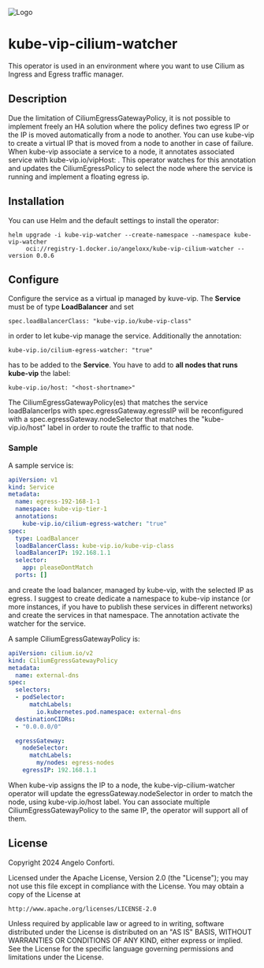 ![Logo](https://github.com/angeloxx/kube-vip-cilium-watcher/raw/main/docs/img/kube-vip-cilium-watcher_mini.png)

# kube-vip-cilium-watcher
This operator is used in an environment where you want to use Cilium as Ingress and Egress traffic manager. 

## Description
Due the limitation of CiliumEgressGatewayPolicy, it is not possible to implement freely an HA solution where the policy defines
two egress IP or the IP is moved automatically from a node to another.
You can use kube-vip to create a virtual IP that is moved from a node to another in case of failure. When kube-vip
associate a service to a node, it annotates associated service with kube-vip.io/vipHost: <node-name>. This operator
watches for this annotation and updates the CiliumEgressPolicy to select the node where the service is running and
implement a floating egress ip.

## Installation

You can use Helm and the default settings to install the operator:

```shell
helm upgrade -i kube-vip-watcher --create-namespace --namespace kube-vip-watcher
     oci://registry-1.docker.io/angeloxx/kube-vip-cilium-watcher --version 0.0.6 
```

## Configure

Configure the service as a virtual ip managed by kuve-vip. The **Service** must be of type **LoadBalancer** and set

    spec.loadBalancerClass: "kube-vip.io/kube-vip-class"

in order to let kube-vip manage the service. Additionally the annotation:

    kube-vip.io/cilium-egress-watcher: "true"

has to be added to the **Service**. You have to add to **all nodes that runs kube-vip** the label:

    kube-vip.io/host: "<host-shortname>"

The CiliumEgressGatewayPolicy(es) that matches the service loadBalancerIps with spec.egressGateway.egressIP will
be reconfigured with a spec.egressGateway.nodeSelector that matches the "kube-vip.io/host" label in order to 
route the traffic to that node.

### Sample

A sample service is:

```yaml
apiVersion: v1
kind: Service
metadata:
  name: egress-192-168-1-1
  namespace: kube-vip-tier-1
  annotations:
    kube-vip.io/cilium-egress-watcher: "true"
spec:
  type: LoadBalancer
  loadBalancerClass: kube-vip.io/kube-vip-class 
  loadBalancerIP: 192.168.1.1
  selector:
    app: pleaseDontMatch
  ports: []
```

and create the load balancer, managed by kube-vip, with the selected IP as egress. I suggest to create dedicate a namespace
to kube-vip instance (or more instances, if you have to publish these services in different networks) and create the
services in that namespace. The annotation activate the watcher for the service.

A sample CiliumEgressGatewayPolicy is:

```yaml
apiVersion: cilium.io/v2
kind: CiliumEgressGatewayPolicy
metadata:
  name: external-dns
spec:
  selectors:
  - podSelector:
      matchLabels:
        io.kubernetes.pod.namespace: external-dns
  destinationCIDRs:
  - "0.0.0.0/0"

  egressGateway:
    nodeSelector:
      matchLabels:
        my/nodes: egress-nodes
    egressIP: 192.168.1.1
```

When kube-vip assigns the IP to a node, the kube-vip-cilium-watcher operator will update the egressGateway.nodeSelector in 
order to match the node, using kube-vip.io/host label. You can associate multiple CiliumEgressGatewayPolicy to the same
IP, the operator will support all of them.

## License

Copyright 2024 Angelo Conforti.

Licensed under the Apache License, Version 2.0 (the "License");
you may not use this file except in compliance with the License.
You may obtain a copy of the License at

    http://www.apache.org/licenses/LICENSE-2.0

Unless required by applicable law or agreed to in writing, software
distributed under the License is distributed on an "AS IS" BASIS,
WITHOUT WARRANTIES OR CONDITIONS OF ANY KIND, either express or implied.
See the License for the specific language governing permissions and
limitations under the License.

